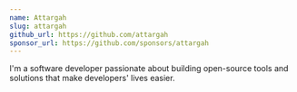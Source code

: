 ```yaml
---
name: Attargah
slug: attargah
github_url: https://github.com/attargah
sponsor_url: https://github.com/sponsors/attargah
---
```

I'm a software developer passionate about building open-source tools and solutions that make developers' lives easier.
